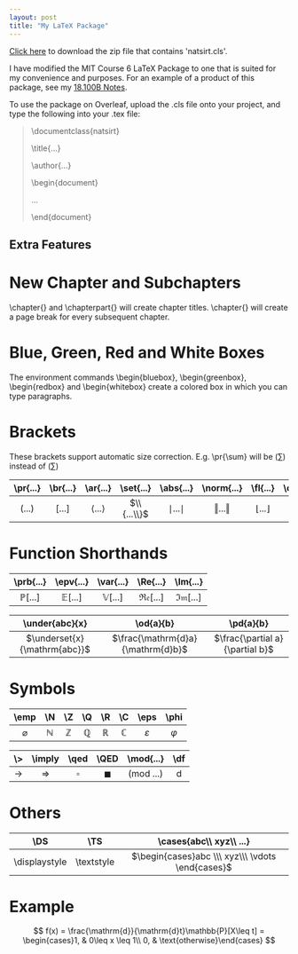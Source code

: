 ```yaml
---
layout: post
title: "My LaTeX Package"
---
```


<a href="https://raw.githubusercontent.com/Tristanchaang/tristanchaang.github.io/main/downloads/natsirt.zip" download>Click here</a> to download the zip file that contains 'natsirt.cls'.

I have modified the MIT Course 6 LaTeX Package to one that is suited for my convenience and purposes. For an example of a product of this package, see my [18.100B Notes](https://tristanchaang.github.io/notes/real_analysis).

To use the package on Overleaf, upload the .cls file onto your project, and type the following into your .tex file:

>\documentclass{natsirt}
>
>\title{...}
>
>\author{...}
>
>\begin{document}
>
>...
>
>\end{document}

## Extra Features

# New Chapter and Subchapters

\chapter{} and \chapterpart{} will create chapter titles. \chapter{} will create a page break for every subsequent chapter.

# Blue, Green, Red and White Boxes

The environment commands \begin{bluebox}, \begin{greenbox}, \begin{redbox} and \begin{whitebox} create a colored box in which you can type paragraphs.

# Brackets

These brackets support automatic size correction. E.g. \pr{\sum} will be $\left(\sum\right)$ instead of $(\sum)$

| \pr{...} | \br{...} | \ar{...} | \set{...} | \abs{...} | \norm{...} | \fl{...} | \ce{...} |
|:-:|:-:|:-:|:-:|:-:|:-:|:-:|:-:|
| $(...)$  | $[...]$  | $\langle ... \rangle$  | $\\{...\\}$ | $\mid ... \mid$ | $\Vert ... \Vert$ | $\lfloor...\rfloor$  | $\lceil...\rceil$  |

# Function Shorthands

| \prb{...} | \epv{...} | \var{...} | \Re{...} | \Im{...} |
|:-:|:-:|:-:|:-:|:-:|
| $\mathbb{P}[...]$ | $\mathbb{E}[...]$ | $\mathbb{V}[...]$ | $\mathfrak{Re}[...]$ | $\mathfrak{Im}[...]$ |

| \under{abc}{x} | \od{a}{b} | \pd{a}{b} |
|:-:|:-:|:-:|
| $\underset{x}{\mathrm{abc}}$ | $\frac{\mathrm{d}a}{\mathrm{d}b}$ | $\frac{\partial a}{\partial b}$ |

# Symbols

| \emp | \N | \Z | \Q | \R | \C | \eps | \phi |
|:-:|:-:|:-:|:-:|:-:|:-:|:-:|:-:|
| $\varnothing$ | $\mathbb{N}$ | $\mathbb{Z}$ | $\mathbb{Q}$ | $\mathbb{R}$ | $\mathbb{C}$ | $\varepsilon$ | $\varphi$ |

| \\> | \imply | \qed | \QED | \mod{...} | \df |
|:-:|:-:|:-:|:-:|:-:|:-:|
| $\rightarrow$ | $\Rightarrow$ | $\square$ | $\blacksquare$ | $(\mathrm{mod} \ ...)$ | $\mathrm{d}$ |

# Others

| \DS           | \TS        | \cases{abc\\\ xyz\\\ ...} |
|:-------------:|:----------:|:-:|
| \displaystyle | \textstyle | $\begin{cases}abc \\\ xyz\\\ \vdots \end{cases}$ |

# Example

$$ f(x) = \frac{\mathrm{d}}{\mathrm{d}t}\mathbb{P}[X\leq t] = \begin{cases}1, & 0\leq x \leq 1\\ 0, & \text{otherwise}\end{cases} $$


